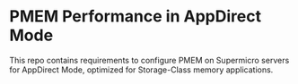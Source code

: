 # PMEM Performance in AppDirect Mode

This repo contains requirements to configure PMEM on Supermicro servers for AppDirect Mode, optimized for Storage-Class memory applications.

